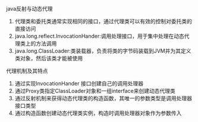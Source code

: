 java反射与动态代理

1. 代理类和委托类通常实现相同的接口，通过代理类可以有效的控制对委托类的直接访问
2. java.long.reflect.InvocationHander:调用处理接口，用于集中处理在动态代理类上的方法调用
3. java.long.ClassLoader:类装载器，负责将类的字节码装载到JVM并为其定义类对象，然后该类才能被使用


代理机制及其特点
1. 通过实现InvocationHander 接口创建自己的调用处理器
2. 通过Proxy类指定ClassLoader对象和一组interface来创建动态代理类
3. 通过反射机制来获得动态代理类的构造函数，其唯一的参数类型是调用处理器接口类型
4. 通过构造函数创建动态代理类实例，构造时调用处理器对象作为参数传入